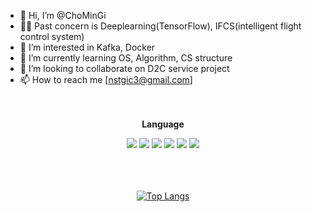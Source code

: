 
- 👋 Hi, I’m @ChoMinGi</br>
- 👨‍🎨 Past concern is Deeplearning(TensorFlow), IFCS(intelligent flight control system)</br>
- 👀 I’m interested in Kafka, Docker</br>
- 🌱 I’m currently learning OS, Algorithm, CS structure</br>
- 💞️ I’m looking to collaborate on D2C service project</br>
- 📫 How to reach me [nstgic3@gmail.com]</br></br></br>

<div align="center">

**Language**

<p>
  <img src="https://img.shields.io/badge/Python-3776AB?style=flat-square&logo=python&logoColor=white"/>
  <img src="https://img.shields.io/badge/C-00599C?style=flat-square&logo=c&logoColor=white"/>
  <img src="https://img.shields.io/badge/HTML5-E34F26?style=flat-square&logo=html5&logoColor=white"/>
  <img src="https://img.shields.io/badge/CSS3-1572B6?style=flat-square&logo=css3&logoColor=white"/>
  <img src="https://img.shields.io/badge/JavaScript-F7DF1E?style=flat-square&logo=javascript&logoColor=black"/>
  <img src="https://img.shields.io/badge/Java-ED8B00?style=flat-square&logo=java&logoColor=white"/>
<br><br><br><br>


[![Top Langs](https://github-readme-stats.vercel.app/api/top-langs/?username=ChoMinGi&langs_count=8)](https://github.com/ChoMinGi/github-readme-stats)

</div>


<!---
ChoMinGi/ChoMinGi is a ✨ special ✨ repository because its `README.md` (this file) appears on your GitHub profile.
You can click the Preview link to take a look at your changes.
--->
